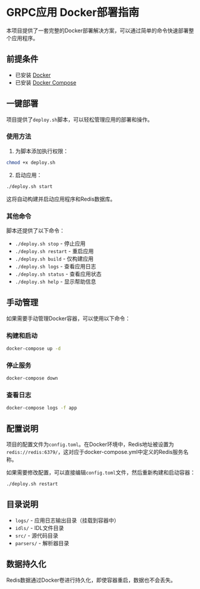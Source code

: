 # GRPC应用 Docker部署指南

本项目提供了一套完整的Docker部署解决方案，可以通过简单的命令快速部署整个应用程序。

## 前提条件

- 已安装 [Docker](https://www.docker.com/get-started)
- 已安装 [Docker Compose](https://docs.docker.com/compose/install/)

## 一键部署

项目提供了`deploy.sh`脚本，可以轻松管理应用的部署和操作。

### 使用方法

1. 为脚本添加执行权限：

```bash
chmod +x deploy.sh
```

2. 启动应用：

```bash
./deploy.sh start
```

这将自动构建并启动应用程序和Redis数据库。

### 其他命令

脚本还提供了以下命令：

- `./deploy.sh stop` - 停止应用
- `./deploy.sh restart` - 重启应用
- `./deploy.sh build` - 仅构建应用
- `./deploy.sh logs` - 查看应用日志
- `./deploy.sh status` - 查看应用状态
- `./deploy.sh help` - 显示帮助信息

## 手动管理

如果需要手动管理Docker容器，可以使用以下命令：

### 构建和启动

```bash
docker-compose up -d
```

### 停止服务

```bash
docker-compose down
```

### 查看日志

```bash
docker-compose logs -f app
```

## 配置说明

项目的配置文件为`config.toml`。在Docker环境中，Redis地址被设置为`redis://redis:6379/`，这对应于docker-compose.yml中定义的Redis服务名称。

如果需要修改配置，可以直接编辑`config.toml`文件，然后重新构建和启动容器：

```bash
./deploy.sh restart
```

## 目录说明

- `logs/` - 应用日志输出目录（挂载到容器中）
- `idls/` - IDL文件目录
- `src/` - 源代码目录
- `parsers/` - 解析器目录

## 数据持久化

Redis数据通过Docker卷进行持久化，即使容器重启，数据也不会丢失。 
